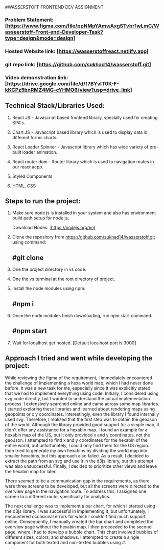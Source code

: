#WASSERSTOFF FRONTEND DEV ASSIGNMENT

### Problem Statement: [https://www.figma.com/file/ppNMpYAmwAxgSTvbr1wLmC/Wasseerstoff-Front-end-Developer-Task?type=design&mode=design]
### Hosted Website link: [https://wasserstoffreact.netlify.app]
### git repo link: [https://github.com/sukhad14/wasserstoff.git]
### Video demonstration link: [https://drive.google.com/file/d/17BYvlT0K-F-kKCPz5bnRMZ4MG-cYHMO6/view?usp=drive_link]

## Technical Stack/Libraries Used:

  1. React JS - Javascript based frontend library, specially used for creating SPA's.

  2. Chart.JS  -   Javascript based library which is used to display data in different forms charts.

  3. React Loader Spinner - Javascript library which has wide variety of pre-built loader animation.

  4. React router dom - Router library which is used to navigation routes in our react acpp.

  5. Styled Components 

  6. HTML, CSS


## Steps to run the project:

  1. Make sure node js is installed in your system and also has environment build path setup for node js.

      Download Nodes: [https://nodejs.org/en]

  2. Clone the repository from https://github.com/sukhad14/wasserstoff.git using command:

      ## #git clone 

  3. One the project directory in vs code.

  4. One the vs terminal at the root directory of project.

  5. Install the node modules using npm:

      ## #npm i

  6. Once the node modules finish downloading, run npm start command.

       ## #npm start

  7. Wait for localhost get hosted. [Default localhost port is 3000] 


## Approach I tried and went while developing the project:

 While reviewing the figma of the requirement, I immediately encountered the challenge of implementing a hexa world map, which I had never done before. It was a new task for me, especially since it was explicitly stated that we had to implement everything using code. Initially, I considered using svg code directly, but I wanted to understand the actual implementation process. I extensively searched online and came across some map libraries. I started exploring these libraries and learned about rendering maps using geopoints or x y coordinates. Interestingly, even the library I found internally used svg. Therefore, I realized that the first step was to obtain the geoJson of the world. Although the library provided good support for a simple map, it didn't offer any assistance for a hexabin map. I found an example for a hexabin map of the US, but it only provided x and y coordinates, not the geoJson. I attempted to find x and y coordinates for the hexabin of the entire world, but unfortunately, I could only find them for the US region. I then tried to generate my own hexabins by dividing the world map into smaller hexabins, but this approach also failed. As a result, I decided to extract the path from an svg and use it in the d3js library, but this attempt was also unsuccessful. Finally, I decided to prioritize other views and leave the hexabin map for later. 

There seemed to be a communication gap in the requirements, as there were three screens to be developed, but all the screens were directed to the overview page in the navigation route. To address this, I assigned one screen to a different route, specifically for analytics. 

The next challenge was to implement a bar chart, for which I started using the d3js library. I was successful in implementing it, but unfortunately, I encountered occasional errors for which I couldn't find much support online. Consequently, I manually created the bar chart and completed the overview page without the hexabin map. I then proceeded to the second page, where I had to develop a bubble chart. This chart involved bubbles of different sizes, colors, and shadows. I attempted to create a single component for both texted and non-texted bubbles using #.